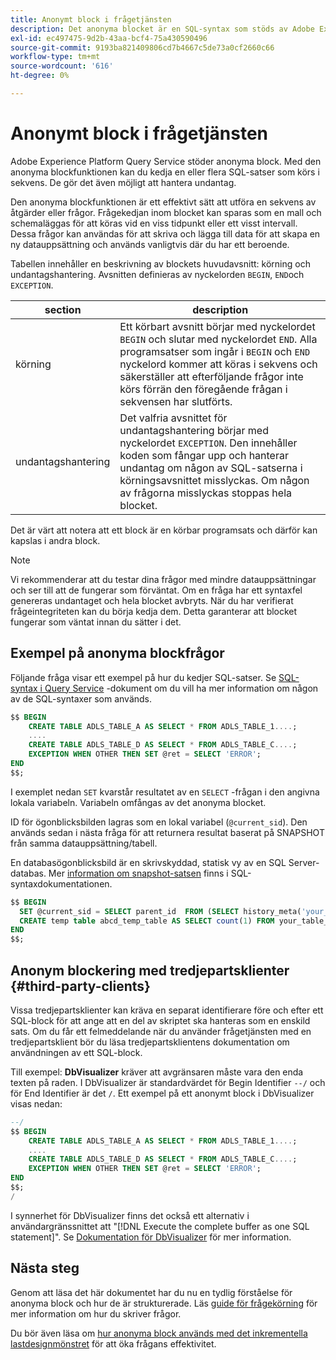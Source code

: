 ```yaml
---
title: Anonymt block i frågetjänsten
description: Det anonyma blocket är en SQL-syntax som stöds av Adobe Experience Platform Query Service, som gör att du effektivt kan köra en sekvens med frågor
exl-id: ec497475-9d2b-43aa-bcf4-75a430590496
source-git-commit: 9193ba821409806cd7b4667c5de73a0cf2660c66
workflow-type: tm+mt
source-wordcount: '616'
ht-degree: 0%

---
```


# Anonymt block i frågetjänsten

Adobe Experience Platform Query Service stöder anonyma block. Med den anonyma blockfunktionen kan du kedja en eller flera SQL-satser som körs i sekvens. De gör det även möjligt att hantera undantag.

Den anonyma blockfunktionen är ett effektivt sätt att utföra en sekvens av åtgärder eller frågor. Frågekedjan inom blocket kan sparas som en mall och schemaläggas för att köras vid en viss tidpunkt eller ett visst intervall. Dessa frågor kan användas för att skriva och lägga till data för att skapa en ny datauppsättning och används vanligtvis där du har ett beroende.

Tabellen innehåller en beskrivning av blockets huvudavsnitt: körning och undantagshantering. Avsnitten definieras av nyckelorden `BEGIN`, `END`och `EXCEPTION`.

| section | description |
|---|---|
| körning | Ett körbart avsnitt börjar med nyckelordet `BEGIN` och slutar med nyckelordet `END`. Alla programsatser som ingår i `BEGIN` och `END` nyckelord kommer att köras i sekvens och säkerställer att efterföljande frågor inte körs förrän den föregående frågan i sekvensen har slutförts. |
| undantagshantering | Det valfria avsnittet för undantagshantering börjar med nyckelordet `EXCEPTION`. Den innehåller koden som fångar upp och hanterar undantag om någon av SQL-satserna i körningsavsnittet misslyckas. Om någon av frågorna misslyckas stoppas hela blocket. |

Det är värt att notera att ett block är en körbar programsats och därför kan kapslas i andra block.

>[!NOTE]
>
> Vi rekommenderar att du testar dina frågor med mindre datauppsättningar och ser till att de fungerar som förväntat. Om en fråga har ett syntaxfel genereras undantaget och hela blocket avbryts. När du har verifierat frågeintegriteten kan du börja kedja dem. Detta garanterar att blocket fungerar som väntat innan du sätter i det.

## Exempel på anonyma blockfrågor

Följande fråga visar ett exempel på hur du kedjer SQL-satser. Se [SQL-syntax i Query Service](../sql/syntax.md) -dokument om du vill ha mer information om någon av de SQL-syntaxer som används.

```SQL
$$ BEGIN
    CREATE TABLE ADLS_TABLE_A AS SELECT * FROM ADLS_TABLE_1....;
    ....
    CREATE TABLE ADLS_TABLE_D AS SELECT * FROM ADLS_TABLE_C....; 
    EXCEPTION WHEN OTHER THEN SET @ret = SELECT 'ERROR';
END
$$;
```

I exemplet nedan `SET` kvarstår resultatet av en `SELECT` -frågan i den angivna lokala variabeln. Variabeln omfångas av det anonyma blocket.

ID för ögonblicksbilden lagras som en lokal variabel (`@current_sid`). Den används sedan i nästa fråga för att returnera resultat baserat på SNAPSHOT från samma datauppsättning/tabell.

En databasögonblicksbild är en skrivskyddad, statisk vy av en SQL Server-databas. Mer [information om snapshot-satsen](../sql/syntax.md#SNAPSHOT-clause) finns i SQL-syntaxdokumentationen.

```SQL
$$ BEGIN                                             
  SET @current_sid = SELECT parent_id  FROM (SELECT history_meta('your_table_name')) WHERE  is_current = true;
  CREATE temp table abcd_temp_table AS SELECT count(1) FROM your_table_name  SNAPSHOT SINCE @current_sid;                                                                                           
END
$$;
```

## Anonym blockering med tredjepartsklienter {#third-party-clients}

Vissa tredjepartsklienter kan kräva en separat identifierare före och efter ett SQL-block för att ange att en del av skriptet ska hanteras som en enskild sats. Om du får ett felmeddelande när du använder frågetjänsten med en tredjepartsklient bör du läsa tredjepartsklientens dokumentation om användningen av ett SQL-block.

Till exempel: **DbVisualizer** kräver att avgränsaren måste vara den enda texten på raden. I DbVisualizer är standardvärdet för Begin Identifier `--/` och för End Identifier är det `/`. Ett exempel på ett anonymt block i DbVisualizer visas nedan:

```SQL
--/
$$ BEGIN
    CREATE TABLE ADLS_TABLE_A AS SELECT * FROM ADLS_TABLE_1....;
    ....
    CREATE TABLE ADLS_TABLE_D AS SELECT * FROM ADLS_TABLE_C....;
    EXCEPTION WHEN OTHER THEN SET @ret = SELECT 'ERROR';
END
$$;
/
```

I synnerhet för DbVisualizer finns det också ett alternativ i användargränssnittet att &quot;[!DNL Execute the complete buffer as one SQL statement]&quot;. Se [Dokumentation för DbVisualizer](https://confluence.dbvis.com/display/UG120/Executing+Complex+Statements#ExecutingComplexStatements-UsingExecuteBuffer) för mer information.

## Nästa steg

Genom att läsa det här dokumentet har du nu en tydlig förståelse för anonyma block och hur de är strukturerade. Läs [guide för frågekörning](../best-practices/writing-queries.md) för mer information om hur du skriver frågor.

Du bör även läsa om [hur anonyma block används med det inkrementella lastdesignmönstret](./incremental-load.md) för att öka frågans effektivitet.
